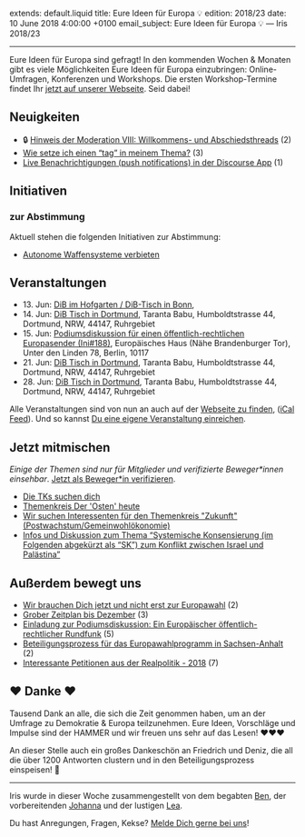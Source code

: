 extends: default.liquid
title: Eure Ideen für Europa 💡
edition: 2018/23
date: 10 June 2018 4:00:00 +0100
email_subject: Eure Ideen für Europa 💡 — Iris 2018/23

---

Eure Ideen für Europa sind gefragt! In den kommenden Wochen & Monaten gibt es viele Möglichkeiten Eure Ideen für Europa einzubringen: Online-Umfragen, Konferenzen und Workshops. Die ersten Workshop-Termine findet Ihr [jetzt auf unserer Webseite](https://bewegung.jetzt/veranstaltungen/). Seid dabei!

## Neuigkeiten

 - 🔒 [Hinweis der Moderation VIII: Willkommens- und Abschiedsthreads](https://marktplatz.bewegung.jetzt/t/hinweis-der-moderation-viii-willkommens-und-abschiedsthreads/22654) (2)
 - [Wie setze ich einen &ldquo;tag&rdquo; in meinem Thema?](https://marktplatz.bewegung.jetzt/t/wie-setze-ich-einen-tag-in-meinem-thema/22639) (3)
 - [Live Benachrichtigungen (push notifications) in der Discourse App](https://marktplatz.bewegung.jetzt/t/live-benachrichtigungen-push-notifications-in-der-discourse-app/22581) (1)

## Initiativen

### zur Abstimmung
Aktuell stehen die folgenden Initiativen zur Abstimmung:

 - [Autonome Waffensysteme verbieten](https://abstimmen.bewegung.jetzt/initiative/186-autonome-waffensysteme-verbieten)

## Veranstaltungen

 - 13.&nbsp;Jun: [DiB im Hofgarten / DiB-Tisch in Bonn](https://bewegung.jetzt/veranstaltungen/dib-im-hofgarten-dib-tisch-in-bonn/), 
 - 14.&nbsp;Jun: [DiB Tisch in Dortmund](https://bewegung.jetzt/veranstaltungen/dib-tisch-in-dortmund-6/), Taranta Babu, Humboldtstrasse 44, Dortmund, NRW, 44147, Ruhrgebiet
 - 15.&nbsp;Jun: [Podiumsdiskussion für einen öffentlich-rechtlichen Europasender (Ini#188)](https://bewegung.jetzt/veranstaltungen/podiumsdiskussion-fuer-einen-oeffentlich-rechtlichen-europasender-ini188/), Europäisches Haus (Nähe Brandenburger Tor), Unter den Linden 78, Berlin, 10117 
 - 21.&nbsp;Jun: [DiB Tisch in Dortmund](https://bewegung.jetzt/veranstaltungen/dib-tisch-in-dortmund-7/), Taranta Babu, Humboldtstrasse 44, Dortmund, NRW, 44147, Ruhrgebiet
 - 28.&nbsp;Jun: [DiB Tisch in Dortmund](https://bewegung.jetzt/veranstaltungen/dib-tisch-in-dortmund-8/), Taranta Babu, Humboldtstrasse 44, Dortmund, NRW, 44147, Ruhrgebiet


Alle Veranstaltungen sind von nun an auch auf der [Webseite zu finden](https://bewegung.jetzt/veranstaltungen/), ([iCal Feed](https://bewegung.jetzt/?ical=1)). Und so kannst [Du eine eigene Veranstaltung einreichen](https://marktplatz.bewegung.jetzt/t/eine-veranstaltung-auf-der-webseite-einreichen/21379).

## Jetzt mitmischen

_Einige der Themen sind nur für Mitglieder und verifizierte Beweger\*innen einsehbar_. [Jetzt als Beweger\*in verifizieren](https://bewegung.jetzt/bewegerin-werden/).

 - [Die TKs suchen dich](https://marktplatz.bewegung.jetzt/t/die-tks-suchen-dich/21504)
 - [Themenkreis Der 'Osten' heute](https://marktplatz.bewegung.jetzt/t/themenkreis-der-osten-heute/20162)
 - [Wir suchen Interessenten für den Themenkreis "Zukunft" (Postwachstum/Gemeinwohlökonomie)](https://marktplatz.bewegung.jetzt/t/wir-suchen-interessenten-fuer-den-themenkreis-zukunft-postwachstum-gemeinwohloekonomie/16439)
 - [Infos und Diskussion zum Thema “Systemische Konsensierung (im Folgenden abgekürzt als “SK”) zum Konflikt zwischen Israel und Palästina”](https://marktplatz.bewegung.jetzt/t/infos-und-diskussion-zum-thema-systemische-konsensierung-im-folgenden-abgekuerzt-als-sk-zum-konflikt-zwischen-israel-und-palaestina/20677)


## Außerdem bewegt uns

 - [Wir brauchen Dich jetzt und nicht erst zur Europawahl](https://marktplatz.bewegung.jetzt/t/wir-brauchen-dich-jetzt-und-nicht-erst-zur-europawahl/22568) (2)
 - [Grober Zeitplan bis Dezember](https://marktplatz.bewegung.jetzt/t/grober-zeitplan-bis-dezember/22593) (3)
 - [Einladung zur Podiumsdiskussion: Ein Europäischer öffentlich-rechtlicher Rundfunk](https://marktplatz.bewegung.jetzt/t/einladung-zur-podiumsdiskussion-ein-europaeischer-oeffentlich-rechtlicher-rundfunk/22519) (5)
 - [Beteiligungsprozess für das Europawahlprogramm in Sachsen-Anhalt](https://marktplatz.bewegung.jetzt/t/beteiligungsprozess-fuer-das-europawahlprogramm-in-sachsen-anhalt/22518) (2)
 - [Interessante Petitionen aus der Realpolitik - 2018](https://marktplatz.bewegung.jetzt/t/interessante-petitionen-aus-der-realpolitik-2018/22570) (7)

## ❤️ Danke ❤️
Tausend Dank an alle, die sich die Zeit genommen haben, um an der Umfrage zu Demokratie & Europa teilzunehmen. Eure Ideen, Vorschläge und Impulse sind der HAMMER und wir freuen uns sehr auf das Lesen! ❤️❤️❤️

An dieser Stelle auch ein großes Dankeschön an Friedrich und Deniz, die all die über 1200 Antworten clustern und in den Beteiligungsprozess einspeisen! :muscle: 


---

Iris wurde in dieser Woche zusammengestellt von dem begabten [Ben](https://marktplatz.bewegung.jetzt/u/Ben/), der vorbereitenden [Johanna](https://marktplatz.bewegung.jetzt/u/Johanna/) und der lustigen [Lea](https://marktplatz.bewegung.jetzt/u/Leia/).

Du hast Anregungen, Fragen, Kekse? [Melde Dich gerne bei uns](https://marktplatz.bewegung.jetzt/t/neu-iris-die-woechtliche-zusammenfasssung-zum-sonntagsbrunch/10990)!
